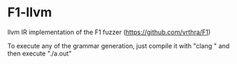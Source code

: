 # F1-llvm
llvm IR implementation of the F1 fuzzer (https://github.com/vrthra/F1)

To execute any of the grammar generation, just compile it with "clang <IR-file>" and then execute "./a.out"
